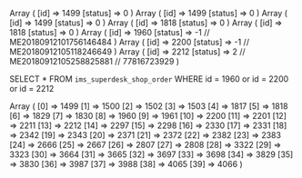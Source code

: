 
Array
(
    [id] => 1499
    [status] => 0
)
Array
(
    [id] => 1499
    [status] => 0
)
Array
(
    [id] => 1499
    [status] => 0
)
Array
(
    [id] => 1818
    [status] => 0
)
Array
(
    [id] => 1818
    [status] => 0
)
Array
(
    [id] => 1960
    [status] => -1 // ME20180912101756146484 
)
Array
(
    [id] => 2200
    [status] => -1 // ME20180912105118246649 
)
Array
(
    [id] => 2212
    [status] => 2 // ME20180912105258825881 // 77816723929
)

SELECT * FROM `ims_superdesk_shop_order` WHERE id = 1960 or id = 2200 or id = 2212


Array
(
    [0] => 1499
    [1] => 1500
    [2] => 1502
    [3] => 1503
    [4] => 1817
    [5] => 1818
    [6] => 1829
    [7] => 1830
    [8] => 1960
    [9] => 1961
    [10] => 2200
    [11] => 2201
    [12] => 2211
    [13] => 2212
    [14] => 2297
    [15] => 2298
    [16] => 2330
    [17] => 2331
    [18] => 2342
    [19] => 2343
    [20] => 2371
    [21] => 2372
    [22] => 2382
    [23] => 2383
    [24] => 2666
    [25] => 2667
    [26] => 2807
    [27] => 2808
    [28] => 3322
    [29] => 3323
    [30] => 3664
    [31] => 3665
    [32] => 3697
    [33] => 3698
    [34] => 3829
    [35] => 3830
    [36] => 3987
    [37] => 3988
    [38] => 4065
    [39] => 4066
)
